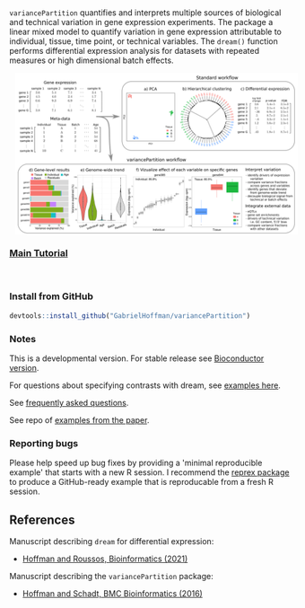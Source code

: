 
<br>

`variancePartition` quantifies and interprets multiple sources of biological and technical variation in gene expression experiments.  The package a linear mixed model to quantify variation in gene expression attributable to individual, tissue, time point, or technical variables.  The `dream()` function performs differential expression analysis for datasets with repeated measures or high dimensional batch effects.

<img src="man/figures/variancePartition.png" align="center" alt="" style="padding-left:10px;" />


<br>

### [Main Tutorial](https://hoffmg01.u.hpc.mssm.edu/software/variancePartition/variancePartition.pdf)

<br>

### Install from GitHub

```r
devtools::install_github("GabrielHoffman/variancePartition")
```



### Notes
This is a developmental version. For stable release see [Bioconductor version](http://bioconductor.org/packages/variancePartition/).

For questions about specifying contrasts with dream, see [examples here](https://gist.github.com/GabrielHoffman/aa993222bae4d6b7d1caea2334aedbf7).


See [frequently asked questions](http://bioconductor.org/packages/devel/bioc/vignettes/variancePartition/inst/doc/FAQ.html).

See repo of [examples from the paper](https://github.com/GabrielHoffman/dream_analysis).

### Reporting bugs

Please help speed up bug fixes by providing a 'minimal reproducible example' that starts with a new R session.  I recommend the [reprex package](https://reprex.tidyverse.org) to produce a GitHub-ready example that is reproducable from a fresh R session.

## References
Manuscript describing `dream` for differential expression: 

- [Hoffman and Roussos, Bioinformatics (2021)](https://doi.org/10.1093/bioinformatics/btaa687)

Manuscript describing the `variancePartition` package:

- [Hoffman and Schadt, BMC Bioinformatics (2016)](https://doi.org/10.1186/s12859-016-1323-z)
